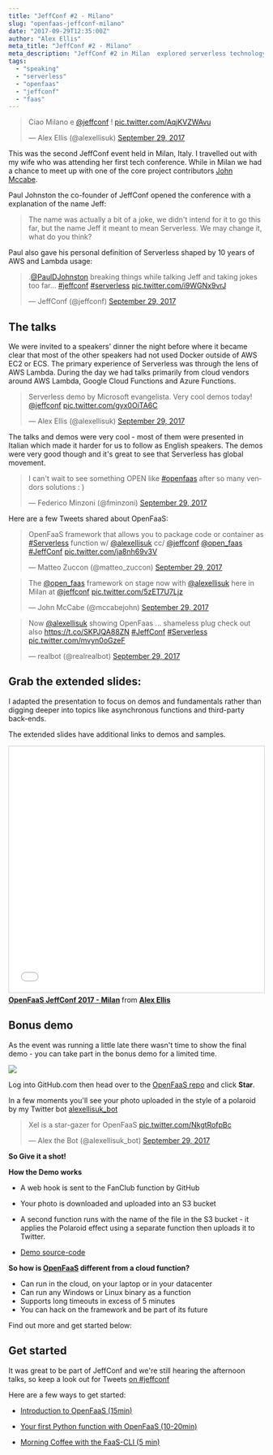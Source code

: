 ```yaml
---
title: "JeffConf #2 - Milano"
slug: "openfaas-jeffconf-milano"
date: "2017-09-29T12:35:00Z"
author: "Alex Ellis"
meta_title: "JeffConf #2 - Milano"
meta_description: "JeffConf #2 in Milan  explored serverless technology, what people are doing with it and how to get started. Grab the OpenFaaS slides and a bonus demo. "
tags:
  - "speaking"
  - "serverless"
  - "openfaas"
  - "jeffconf"
  - "faas"
---
```


<blockquote class="twitter-tweet" data-lang="en"><p lang="it" dir="ltr">Ciao Milano e <a href="https://twitter.com/jeffconf?ref_src=twsrc%5Etfw">@jeffconf</a> ! <a href="https://t.co/AqjKVZWAvu">pic.twitter.com/AqjKVZWAvu</a></p>&mdash; Alex Ellis (@alexellisuk) <a href="https://twitter.com/alexellisuk/status/913655630120079360?ref_src=twsrc%5Etfw">September 29, 2017</a></blockquote> <script async src="//platform.twitter.com/widgets.js" charset="utf-8"></script>

This was the second JeffConf event held in Milan, Italy. I travelled out with my wife who was attending her first tech conference. While in Milan we had a chance to meet up with one of the core project contributors [John Mccabe](https://twitter.com/mccabejohn/).

Paul Johnston the co-founder of JeffConf opened the conference with a explanation of the name Jeff:

> The name was actually a bit of a joke, we didn't intend for it to go this far, but the name Jeff it meant to mean Serverless. We may change it, what do you think?

Paul also gave his personal definition of Serverless shaped by 10 years of AWS and Lambda usage:

<blockquote class="twitter-tweet" data-lang="en"><p lang="en" dir="ltr">.<a href="https://twitter.com/PaulDJohnston?ref_src=twsrc%5Etfw">@PaulDJohnston</a> breaking things while talking Jeff and taking jokes too far... <a href="https://twitter.com/hashtag/jeffconf?src=hash&amp;ref_src=twsrc%5Etfw">#jeffconf</a> <a href="https://twitter.com/hashtag/serverless?src=hash&amp;ref_src=twsrc%5Etfw">#serverless</a> <a href="https://t.co/i9WGNx9vrJ">pic.twitter.com/i9WGNx9vrJ</a></p>&mdash; JeffConf (@jeffconf) <a href="https://twitter.com/jeffconf/status/913676329786253313?ref_src=twsrc%5Etfw">September 29, 2017</a></blockquote> <script async src="//platform.twitter.com/widgets.js" charset="utf-8"></script>

## The talks

We were invited to a speakers' dinner the night before where it became clear that most of the other speakers had not used Docker outside of AWS EC2 or ECS. The primary experience of Serverless was through the lens of AWS Lambda. During the day we had talks primarily from cloud vendors around AWS Lambda, Google Cloud Functions and Azure Functions.

<blockquote class="twitter-tweet" data-lang="en"><p lang="en" dir="ltr">Serverless demo by Microsoft evangelista. Very cool demos today! <a href="https://twitter.com/jeffconf?ref_src=twsrc%5Etfw">@jeffconf</a> <a href="https://t.co/gyx0OiTA6C">pic.twitter.com/gyx0OiTA6C</a></p>&mdash; Alex Ellis (@alexellisuk) <a href="https://twitter.com/alexellisuk/status/913752740282630146?ref_src=twsrc%5Etfw">September 29, 2017</a></blockquote> <script async src="//platform.twitter.com/widgets.js" charset="utf-8"></script>

The talks and demos were very cool - most of them were presented in Italian which made it harder for us to follow as English speakers. The demos were very good though and it's great to see that Serverless has global movement.

<blockquote class="twitter-tweet" data-lang="en"><p lang="en" dir="ltr">I can&#39;t wait to see something OPEN like <a href="https://twitter.com/hashtag/openfaas?src=hash&amp;ref_src=twsrc%5Etfw">#openfaas</a> after so many vendors solutions : )</p>&mdash; Federico Minzoni (@fminzoni) <a href="https://twitter.com/fminzoni/status/913701520998313984?ref_src=twsrc%5Etfw">September 29, 2017</a></blockquote> <script async src="//platform.twitter.com/widgets.js" charset="utf-8"></script>

Here are a few Tweets shared about OpenFaaS:

<blockquote class="twitter-tweet" data-lang="en"><p lang="en" dir="ltr">OpenFaaS framework that allows you to package code or container as <a href="https://twitter.com/hashtag/Serverless?src=hash&amp;ref_src=twsrc%5Etfw">#Serverless</a> function w/ <a href="https://twitter.com/alexellisuk?ref_src=twsrc%5Etfw">@alexellisuk</a> cc/ <a href="https://twitter.com/jeffconf?ref_src=twsrc%5Etfw">@jeffconf</a> <a href="https://twitter.com/open_faas?ref_src=twsrc%5Etfw">@open_faas</a> <a href="https://twitter.com/hashtag/JeffConf?src=hash&amp;ref_src=twsrc%5Etfw">#JeffConf</a> <a href="https://t.co/ja8nh69v3V">pic.twitter.com/ja8nh69v3V</a></p>&mdash; Matteo Zuccon (@matteo_zuccon) <a href="https://twitter.com/matteo_zuccon/status/913735593493921792?ref_src=twsrc%5Etfw">September 29, 2017</a></blockquote> <script async src="//platform.twitter.com/widgets.js" charset="utf-8"></script>

<blockquote class="twitter-tweet" data-lang="en"><p lang="en" dir="ltr">The <a href="https://twitter.com/open_faas?ref_src=twsrc%5Etfw">@open_faas</a> framework on stage now with <a href="https://twitter.com/alexellisuk?ref_src=twsrc%5Etfw">@alexellisuk</a> here in Milan at <a href="https://twitter.com/jeffconf?ref_src=twsrc%5Etfw">@jeffconf</a> <a href="https://t.co/5zET7U7Ljz">pic.twitter.com/5zET7U7Ljz</a></p>&mdash; John McCabe (@mccabejohn) <a href="https://twitter.com/mccabejohn/status/913731280021475330?ref_src=twsrc%5Etfw">September 29, 2017</a></blockquote> <script async src="//platform.twitter.com/widgets.js" charset="utf-8"></script>

<blockquote class="twitter-tweet" data-lang="en"><p lang="en" dir="ltr">Now <a href="https://twitter.com/alexellisuk?ref_src=twsrc%5Etfw">@alexellisuk</a> showing OpenFaas ... shameless plug check out also <a href="https://t.co/SKPJQA88ZN">https://t.co/SKPJQA88ZN</a> <a href="https://twitter.com/hashtag/JeffConf?src=hash&amp;ref_src=twsrc%5Etfw">#JeffConf</a> <a href="https://twitter.com/hashtag/Serverless?src=hash&amp;ref_src=twsrc%5Etfw">#Serverless</a> <a href="https://t.co/mvyn0oGzeF">pic.twitter.com/mvyn0oGzeF</a></p>&mdash; realbot (@realrealbot) <a href="https://twitter.com/realrealbot/status/913731671828172802?ref_src=twsrc%5Etfw">September 29, 2017</a></blockquote> <script async src="//platform.twitter.com/widgets.js" charset="utf-8"></script>

## Grab the extended slides:

I adapted the presentation to focus on demos and fundamentals rather than digging deeper into topics like asynchronous functions and third-party back-ends.

The extended slides have additional links to demos and samples.

<iframe src="//www.slideshare.net/slideshow/embed_code/key/4tlwSsavOW2fM0" width="595" height="485" frameborder="0" marginwidth="0" marginheight="0" scrolling="no" style="border:1px solid #CCC; border-width:1px; margin-bottom:5px; max-width: 100%;" allowfullscreen> </iframe> <div style="margin-bottom:5px"> <strong> <a href="//www.slideshare.net/secret/4tlwSsavOW2fM0" title="OpenFaaS JeffConf 2017 - Milan" target="_blank">OpenFaaS JeffConf 2017 - Milan</a> </strong> from <strong><a href="https://www.slideshare.net/AlexEllis11" target="_blank">Alex Ellis</a></strong> </div>

## Bonus demo

As the event was running a little late there wasn't time to show the final demo - you can take part in the bonus demo for a limited time.

![](/content/images/2017/09/fanclub.png)

Log into GitHub.com then head over to the [OpenFaaS repo](https://github.com/openfaas/faas) and click **Star**.

In a few moments you'll see your photo uploaded in the style of a polaroid by my Twitter bot [alexellisuk_bot](https://twitter.com/alexellis_bot/)

<blockquote class="twitter-tweet" data-lang="en"><p lang="nl" dir="ltr">Xel is a star-gazer for OpenFaaS <a href="https://t.co/NkgtRofpBc">pic.twitter.com/NkgtRofpBc</a></p>&mdash; Alex the Bot (@alexellisuk_bot) <a href="https://twitter.com/alexellisuk_bot/status/913748395810082816?ref_src=twsrc%5Etfw">September 29, 2017</a></blockquote> <script async src="//platform.twitter.com/widgets.js" charset="utf-8"></script>

**So Give it a shot!**

**How the Demo works**

* A web hook is sent to the FanClub function by GitHub
* Your photo is downloaded and uploaded into an S3 bucket
* A second function runs with the name of the file in the S3 bucket - it applies the Polaroid effect using a separate function then uploads it to Twitter.

* [Demo source-code](https://github.com/alexellis/faas-twitter-fanclub/)

**So how is [OpenFaaS](http://github.com/openfaas/faas) different from a cloud function?**

* Can run in the cloud, on your laptop or in your datacenter
* Can run any Windows or Linux binary as a function
* Supports long timeouts in excess of 5 minutes
* You can hack on the framework and be part of its future

Find out more and get started below:

## Get started

It was great to be part of JeffConf and we're still hearing the afternoon talks, so keep a look out for Tweets [on #jeffconf](https://twitter.com/jeffconf)

Here are a few ways to get started:

* [Introduction to OpenFaaS (15min)](https://blog.alexellis.io/introducing-functions-as-a-service/)

* [Your first Python function with OpenFaaS (10-20min)]( https://blog.alexellis.io/first-faas-python-function/)

* [Morning Coffee with the FaaS-CLI (5 min)](https://blog.alexellis.io/quickstart-openfaas-cli/)